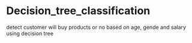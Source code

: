 # Decision_tree_classification
detect customer will buy products or no based on age, gende and salary using decision tree

